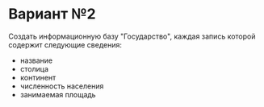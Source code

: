 # Вариант №2   

Создать информационную базу "Государство", каждая запись которой содержит следующие сведения:
<ul>
        <li>название
        <li>столица
        <li>континент
        <li>численность населения
        <li>занимаемая площадь
<ul>    
